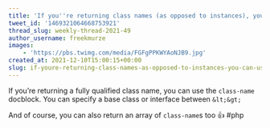 ```yaml
---
title: 'If you''re returning class names (as opposed to instances), you can use the class-name docblock'
tweet_id: '1469321064668753921'
thread_slug: weekly-thread-2021-49
author_username: freekmurze
images:
    - 'https://pbs.twimg.com/media/FGFgPPKWYAoNJB9.jpg'
created_at: 2021-12-10T15:00:15+00:00
slug: if-youre-returning-class-names-as-opposed-to-instances-you-can-use-the-class-name-docblock
---
```

If you’re returning a fully qualified class name, you can use the `class-name` docblock. You can specify a base class or interface between `&lt;&gt;`

And of course, you can also return an array of `class-name`s too 👍
#php
